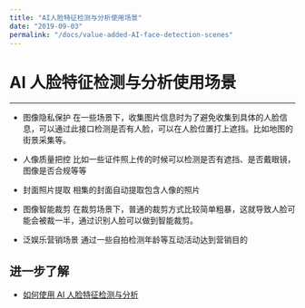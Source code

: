 ```yaml
---
title: "AI人脸特征检测与分析使用场景"
date: "2019-09-03"
permalink: "/docs/value-added-AI-face-detection-scenes"
---
```


# AI 人脸特征检测与分析使用场景

---

- 图像隐私保护
  在一些场景下，收集图片信息时为了避免收集到具体的人脸信息，可以通过此接口检测是否有人脸，可以在人脸位置打上遮挡。比如地图的街景采集等。

- 人像质量把控
  比如一些证件照上传的时候可以检测是否有遮挡、是否戴眼镜，图像是否合规等等

- 封面照片提取
  相集的封面自动提取包含人像的照片

- 图像智能裁剪
  在裁剪场景下，普通的裁剪方式比较简单粗暴，这就导致人脸可能会被裁一半，通过识别人脸可以做到智能裁剪。

- 泛娱乐营销场景
  通过一些自拍检测年龄等互动活动达到营销目的

## 进一步了解

- [如何使用 AI 人脸特征检测与分析](//docs/value-added-AI-face-detection-guidelines/)
